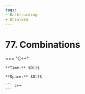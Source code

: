 ```yaml
---
tags:
- Backtracking
- Unsolved
---
```



# 77. Combinations

=== "C++"

    **Time:** $O()$

    **Space:** $O()$

    ``` c++
    ```